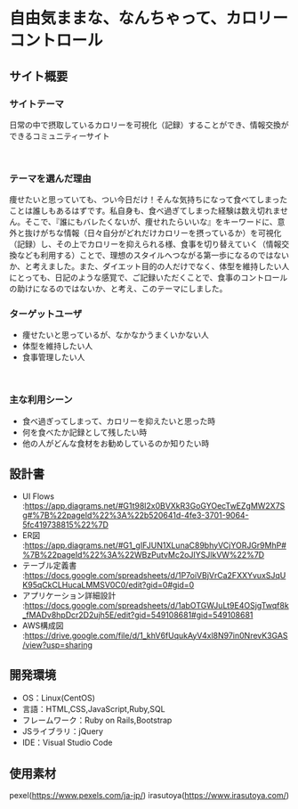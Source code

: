 # 自由気ままな、なんちゃって、カロリーコントロール

## サイト概要
### サイトテーマ
日常の中で摂取しているカロリーを可視化（記録）することができ、情報交換ができるコミュニティーサイト

​
### テーマを選んだ理由
痩せたいと思っていても、つい今日だけ！そんな気持ちになって食べてしまったことは誰しもあるはずです。私自身も、食べ過ぎてしまった経験は数え切れません。そこで、『誰にもバレたくないが、痩せれたらいいな』をキーワードに、意外と抜けがちな情報（日々自分がどれだけカロリーを摂っているか）を可視化（記録）し、その上でカロリーを抑えられる様、食事を切り替えていく（情報交換なども利用する）ことで、理想のスタイルへつながる第一歩になるのではないか、と考えました。また、ダイエット目的の人だけでなく、体型を維持したい人にとっても、日記のような感覚で、ご記録いただくことで、食事のコントロールの助けになるのではないか、と考え、このテーマにしました。


### ターゲットユーザ
- 痩せたいと思っているが、なかなかうまくいかない人
- 体型を維持したい人
- 食事管理したい人

​
### 主な利用シーン
- 食べ過ぎってしまって、カロリーを抑えたいと思った時
- 何を食べたか記録として残したい時
- 他の人がどんな食材をお勧めしているのか知りたい時

## 設計書
- UI Flows :https://app.diagrams.net/#G1t98l2x0BVXkR3GoGYOecTwEZgMW2X7Sg#%7B%22pageId%22%3A%22b520641d-4fe3-3701-9064-5fc419738815%22%7D
- ER図 :https://app.diagrams.net/#G1_gIFJUN1XLunaC89bhyVCjYORJGr9MhP#%7B%22pageId%22%3A%22WBzPutvMc2oJIYSJlkVW%22%7D
- テーブル定義書 :https://docs.google.com/spreadsheets/d/1P7oiVBjVrCa2FXXYvuxSJqUK95qCkCLHucaLMMSV0C0/edit?gid=0#gid=0
- アプリケーション詳細設計 :https://docs.google.com/spreadsheets/d/1abOTGWJuLt9E4OSjgTwqf8k_fMADv8hpDcr2D2ujh5E/edit?gid=549108681#gid=549108681
- AWS構成図 :https://drive.google.com/file/d/1_khV6fUqukAyV4xl8N97in0NrevK3GAS/view?usp=sharing

## 開発環境
- OS：Linux(CentOS)
- 言語：HTML,CSS,JavaScript,Ruby,SQL
- フレームワーク：Ruby on Rails,Bootstrap
- JSライブラリ：jQuery
- IDE：Visual Studio Code
​
## 使用素材
pexel(https://www.pexels.com/ja-jp/)
irasutoya(https://www.irasutoya.com/)
